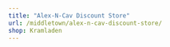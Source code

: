 ```yaml
---
title: "Alex-N-Cav Discount Store"
url: /middletown/alex-n-cav-discount-store/
shop: Kramladen
---
```

